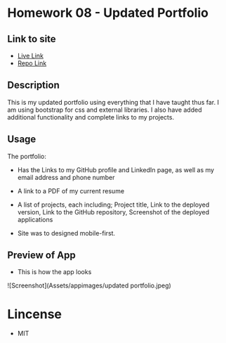 # Homework 08 -  Updated Portfolio 

## Link to site
* [Live Link](https://chronoslou.github.io/Updated-portfolio/)
* [Repo Link](https://github.com/chronoslou/Updated-portfolio)

## Description

This is my updated portfolio using everything that I have taught thus far. I am using bootstrap for css and external libraries. I also have added additional functionality and complete links to my projects. 

## Usage

The portfolio:

* Has the Links to my GitHub profile and LinkedIn page, as well as my email address and phone number

* A link to a PDF of my current resume

* A list of projects, each including; Project title, Link to the deployed version, Link to the GitHub repository, Screenshot of the deployed applications

* Site was to designed mobile-first.

## Preview of App 

* This is how the app looks

![Screenshot](Assets/appimages/updated portfolio.jpeg)

# Lincense
* MIT
